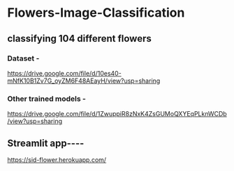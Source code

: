# Flowers-Image-Classification

## classifying 104 different flowers

### Dataset - 

https://drive.google.com/file/d/10es40-mNfK10B1Zv7G_oyZM6F48AEayH/view?usp=sharing

### Other trained models - 

https://drive.google.com/file/d/1ZwuppiR8zNxK4ZsGUMoQXYEqPLknWCDb/view?usp=sharing

## Streamlit app----


https://sid-flower.herokuapp.com/

